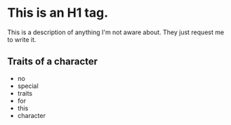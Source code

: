 # This is an H1 tag.
This is a description of anything I'm not aware about. They just request me to write it.
## Traits of a character
* no
* special
* traits
* for
* this
* character
